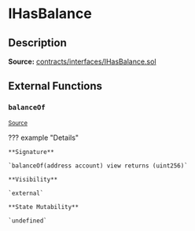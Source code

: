 # IHasBalance

## Description

**Source:** [contracts/interfaces/IHasBalance.sol](https://github.com/Synthetixio/synthetix/tree/v2.39.0/contracts/interfaces/IHasBalance.sol)

## External Functions

### `balanceOf`

<sub>[Source](https://github.com/Synthetixio/synthetix/tree/v2.39.0/contracts/interfaces/IHasBalance.sol#L7)</sub>

??? example "Details"

    **Signature**

    `balanceOf(address account) view returns (uint256)`

    **Visibility**

    `external`

    **State Mutability**

    `undefined`
